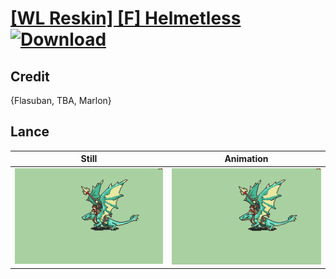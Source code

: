 # [\[WL Reskin\] \[F\] Helmetless](./) [![Download](https://img.shields.io/badge/Download--red?style=social&logo=github)](https://minhaskamal.github.io/DownGit/#/home?url=https://github.com/Klokinator/FE-Repo/tree/main/Battle%20Animations%2FMounted%20-%20Pegs%2C%20Wyverns%2C%20Griffons%2F%5BWL%20Reskin%5D%20%5BF%5D%20Helmetless%2F2.%20Lance)

## Credit

{Flasuban, TBA, Marlon}

## Lance

| Still | Animation |
| :---: | :-------: |
| ![Lance still](./Lance_000.png) | ![Lance animation](./Lance.gif) |
